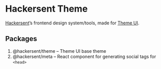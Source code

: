 # Hackersent Theme

[Hackersent](https://hackersent.com)’s frontend design system/tools,
made for [Theme UI](https://theme-ui.com).

<!-- > For getting started, check out [theme-starter](https://github.com/hackersent/theme-starter)! -->

## Packages

1. @hackersent/theme – Theme UI base theme
2. @hackersent/meta – React component for generating social tags for `<head>`

<!-- [**theme.hackersent.com**](https://theme.hackersent.com) -->
